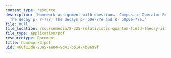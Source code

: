 ```yaml
---
content_type: resource
description: 'Homework assignment with questions: Composite Operator Renormalization,
  The decay p- ?-???, The decays p- p0e-??e and K- p0p0e-??e.'
file: null
file_location: /coursemedia/8-325-relativistic-quantum-field-theory-iii-spring-2007/460f13de23a5ae849d41bb1474b8699f_homework3.pdf
file_type: application/pdf
resourcetype: Document
title: homework3.pdf
uid: 460f13de-23a5-ae84-9d41-bb1474b8699f
---
```

